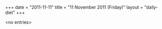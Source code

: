 +++
date = "2011-11-11"
title = "11 November 2011 (Friday)"
layout = "daily-diet"
+++

<p>&lt;no entries&gt;</p>